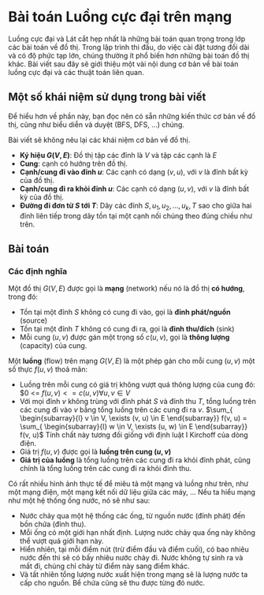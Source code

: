 # Bài toán Luồng cực đại trên mạng

Luồng cực đại và Lát cắt hẹp nhất là những bài toán quan trọng trong lớp các bài toán về đồ thị. Trong lập trình thi đấu, do việc cài đặt tương đối dài và có độ phức tạp lớn, chúng thường ít phổ biến hơn những bài toán đồ thị khác. Bài viết sau đây sẽ giới thiệu một vài nội dung cơ bản về bài toán luồng cực đại và các thuật toán liên quan.

## Một số khái niệm sử dụng trong bài viết
Để hiểu hơn về phần này, bạn đọc nên có sẵn những kiến thức cơ bản về đồ thị, cũng như biểu diễn và duyệt (BFS, DFS, ...) chúng. 

Bài viết sẽ không nêu lại các khái niệm cơ bản về đồ thị.

- **Ký hiệu $G(V, E)$**: Đồ thị tập các đỉnh là $V$ và tập các cạnh là $E$
- **Cung**: cạnh có hướng trên đồ thị.
- **Cạnh/cung đi vào đỉnh $u$**: Các cạnh có dạng $(v, u)$, với $v$ là đỉnh bất kỳ của đồ thị.
- **Cạnh/cung đi ra khỏi đỉnh $u$**: Các cạnh có dạng $(u, v)$, với $v$ là đỉnh bất kỳ của đồ thị.
- **Đường đi đơn từ $S$ tới $T$**: Dãy các đỉnh $S, u_1, u_2, ..., u_k, T$ sao cho giữa hai đỉnh liên tiếp trong dãy tồn tại một cạnh nối chúng theo đúng chiều như trên.

## Bài toán
### Các định nghĩa
Một đồ thị $G(V, E)$ được gọi là **mạng** (network) nếu nó là đồ thị **có hướng**, trong đó:
- Tồn tại một đỉnh $S$ không có cung đi vào, gọi là **đỉnh phát/nguồn** (source)
- Tồn tại một đỉnh $T$ không có cung đi ra, gọi là **đỉnh thu/đích** (sink)
- Mỗi cung $(u, v)$ được gán một trọng số $c(u, v)$, gọi là **thông lượng** (capacity) của cung.

Một **luồng** (flow) trên mạng $G(V, E)$ là một phép gán cho mỗi cung $(u, v)$ một số thực $f(u, v)$ thoả mãn:
- Luồng trên mỗi cung có giá trị không vượt quá thông lượng của cung đó:
$0 <= $f(u, v) <= c(u, v) \forall u, v \in V$
- Với mọi đỉnh $v$ không trùng với đỉnh phát $S$ và đỉnh thu $T$, tổng luồng trên các cung đi vào $v$ bằng tổng luồng trên các cung đi ra $v$.
$\sum_{
\begin{subarray}{l}
   v \in V, \exists (v, u) \in E
\end{subarray}} f(v, u) = 
\sum_{
\begin{subarray}{l}
   w \in V, \exists (u, w) \in E
\end{subarray}} f(v, u)$
Tính chất này tương đối giống với định luật I Kirchoff của dòng điện.
- Giá trị $f(u, v)$ được gọi là **luồng trên cung $(u, v)$**
- **Giá trị của luồng** là tổng luồng trên các cung đi ra khỏi đỉnh phát, cũng chính là tổng luồng trên các cung đi ra khỏi đỉnh thu.

Có rất nhiều hình ảnh thực tế để miêu tả một mạng và luồng như trên, như một mạng điện, một mạng kết nối dữ liệu giữa các máy, ... Nếu ta hiểu mạng như một hệ thống ống nước, nó sẽ như sau:
- Nước chảy qua một hệ thống các ống, từ nguồn nước (đỉnh phát) đến bồn chứa (đỉnh thu).
- Mỗi ống có một giới hạn nhất định. Lượng nước chảy qua ống này không thể vượt quá giới hạn này.
- Hiển nhiên, tại mỗi điểm nút (trừ điểm đầu và điểm cuối), có bao nhiêu nước đến thì sẽ có bấy nhiêu nước chảy đi. Nước không tự sinh ra và mất đi, chúng chỉ chảy từ điểm này sang điểm khác.
- Và tất nhiên tổng lượng nước xuất hiện trong mạng sẽ là lượng nước ta cấp cho nguồn. Bể chứa cũng sẽ thu được từng đó nước.
